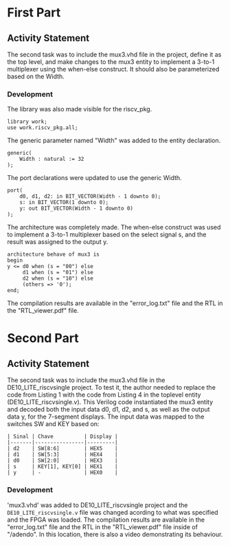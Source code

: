 # First Part

## Activity Statement 

The second task was to include the mux3.vhd file in the project, define it as the top level, and make changes to the mux3 entity to implement a 3-to-1 multiplexer using the when-else construct. It should also be parameterized based on the Width.

### Development 

The library was also made visible for the riscv_pkg. 

```
library work;
use work.riscv_pkg.all;
```

The generic parameter named "Width" was added to the entity declaration.

```
generic(
    Width : natural := 32
);
```

The port declarations were updated to use the generic Width.

```
port(
    d0, d1, d2: in BIT_VECTOR(Width - 1 downto 0);
    s: in BIT_VECTOR(1 downto 0);
    y: out BIT_VECTOR(Width - 1 downto 0)
);
```

The architecture was completely made. The when-else construct was used to implement a 3-to-1 multiplexer based on the select signal s, and the result was assigned to the output y.

```
architecture behave of mux3 is
begin
y <= d0 when (s = "00") else
     d1 when (s = "01") else
     d2 when (s = "10") else
     (others => '0');
end;
```

The compilation results are available in the "error_log.txt" file and the RTL in the "RTL_viewer.pdf" file.

# Second Part

## Activity Statement 

The second task was to include the mux3.vhd file in the DE10_LITE_riscvsingle project. To test it, the author needed to replace the code from Listing 1 with the code from Listing 4 in the toplevel entity (DE10_LITE_riscvsingle.v). This Verilog code instantiated the mux3 entity and decoded both the input data d0, d1, d2, and s, as well as the output data y, for the 7-segment displays. The input data was mapped to the switches SW and KEY based on:

```
| Sinal | Chave          | Display |
|-------|----------------|---------|
| d2    | SW[8:6]        | HEX5    |
| d1    | SW[5:3]        | HEX4    |
| d0    | SW[2:0]        | HEX3    |
| s     | KEY[1], KEY[0] | HEX1    |
| y     | -              | HEX0    |
```

### Development 

'mux3.vhd' was added to DE10_LITE_riscvsingle project and the `DE10_LITE_riscvsingle.v` file was changed acording to what was specified and the FPGA was loaded. The compilation results are available in the "error_log.txt" file and the RTL in the "RTL_viewer.pdf" file inside of "/adendo". In this location, there is also a video demonstrating its behaviour. 
